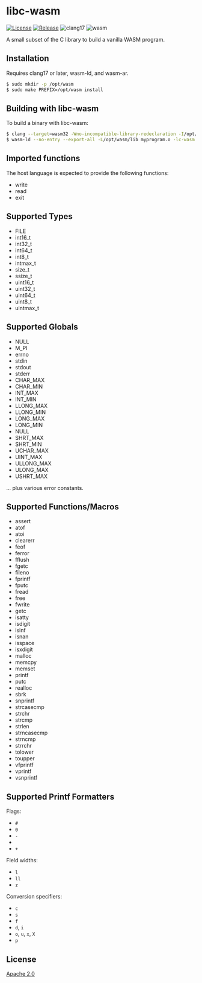 # libc-wasm
[![License](https://img.shields.io/badge/License-Apache%202.0-blue.svg)](LICENSE)
[![Release](https://img.shields.io/github/v/release/markuskimius/libc-wasm?include_prereleases&label=Pre-release)](https://github.com/markuskimius/libc-wasm/releases)
![clang17](https://img.shields.io/badge/clang-17-blue.svg)
![wasm](https://img.shields.io/badge/wasm-blue.svg)

A small subset of the C library to build a vanilla WASM program.


## Installation

Requires clang17 or later, wasm-ld, and wasm-ar.

```bash
$ sudo mkdir -p /opt/wasm
$ sudo make PREFIX=/opt/wasm install
```


## Building with libc-wasm

To build a binary with libc-wasm:

```bash
$ clang --target=wasm32 -Wno-incompatible-library-redeclaration -I/opt/wasm/include -nostdlib -c myprogram.c
$ wasm-ld --no-entry --export-all -L/opt/wasm/lib myprogram.o -lc-wasm -o myprogram.wasm
```


## Imported functions

The host language is expected to provide the following functions:

* write
* read
* exit


## Supported Types

* FILE
* int16\_t
* int32\_t
* int64\_t
* int8\_t
* intmax\_t
* size\_t
* ssize\_t
* uint16\_t
* uint32\_t
* uint64\_t
* uint8\_t
* uintmax\_t


## Supported Globals

* NULL
* M\_PI
* errno
* stdin
* stdout
* stderr
* CHAR\_MAX
* CHAR\_MIN
* INT\_MAX
* INT\_MIN
* LLONG\_MAX
* LLONG\_MIN
* LONG\_MAX
* LONG\_MIN
* NULL
* SHRT\_MAX
* SHRT\_MIN
* UCHAR\_MAX
* UINT\_MAX
* ULLONG\_MAX
* ULONG\_MAX
* USHRT\_MAX

... plus various error constants.


## Supported Functions/Macros

* assert
* atof
* atoi
* clearerr
* feof
* ferror
* fflush
* fgetc
* fileno
* fprintf
* fputc
* fread
* free
* fwrite
* getc
* isatty
* isdigit
* isinf
* isnan
* isspace
* isxdigit
* malloc
* memcpy
* memset
* printf
* putc
* realloc
* sbrk
* snprintf
* strcasecmp
* strchr
* strcmp
* strlen
* strncasecmp
* strncmp
* strrchr
* tolower
* toupper
* vfprintf
* vprintf
* vsnprintf


## Supported Printf Formatters

Flags:

* `#`
* `0`
* `-`
* ` `
* `+`

Field widths:

* `l`
* `ll`
* `z`

Conversion specifiers:

* `c`
* `s`
* `f`
* `d`, `i`
* `o`, `u`, `x`, `X`
* `p`


## License

[Apache 2.0](LICENSE)
